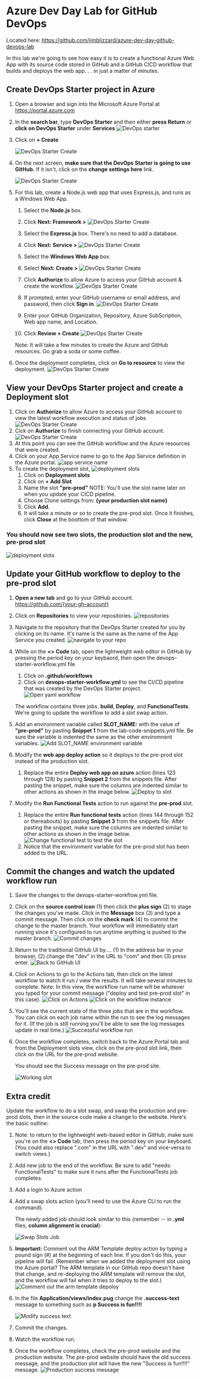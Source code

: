 # Azure Dev Day Lab for GitHub DevOps
Located here: <https://github.com/jimblizzard/azure-dev-day-github-devops-lab>

In this lab we're going to see how easy it is to create a functional Azure Web App with its source code stored in GitHub and a GitHub CICD workflow that builds and deploys the web app. . . in just a matter of minutes.
## Create DevOps Starter project in Azure

1. Open a browser and sign into the Microsoft Azure Portal at <https://portal.azure.com>
1. In the **search bar**, type **DevOps Starter** and then either **press Return** or **click on DevOps Starter** under **Services**
    ![DevOps starter](./images/devops-starter-1.png)
1. Click on **+ Create**

    ![DevOps Starter Create](./images/devops-starter-2.png)
1. On the next screen, **make sure that the DevOps Starter is going to use GitHub.** If it isn't, click on the **change settings here** link.

    ![DevOps Starter Create](./images/devops-starter-3.png)
1. For this lab, create a Node.js web app that uses Express.js, and runs as a Windows Web App.
    1. Select the **Node.js** box.
    1. Click **Next: Framework >**
        ![DevOps Starter Create](./images/devops-starter-4.png)
    1. Select the **Express.js** box. There's no need to add a database. 
    1. Click **Next: Service >**
        ![DevOps Starter Create](./images/devops-starter-5.png)
    1. Select the **Windows Web App** box. 
    1. Select **Next: Create >**
        ![DevOps Starter Create](./images/devops-starter-6.png)

    1. Click **Authorize** to allow Azure to access your GitHub account & create the workflow.
        ![DevOps Starter Create](./images/devops-starter-7.png)
    1. If prompted, enter your GitHub username or email address, and password, then click **Sign in**.
        ![DevOps Starter Create](./images/devops-starter-7-1.png)
    1. Enter your GitHub Organization, Repository, Azure SubScription, Web app name, and Location. 
    1. Click **Review + Create**
        ![DevOps Starter Create](./images/devops-starter-8.png)

    Note: It will take a few minutes to create the Azure and GitHub resources. Go grab a soda or some coffee. 

1. Once the deployment completes, click on **Go to resource** to view the deployment. 
    ![DevOps Starter Create](./images/devops-starter-9.png)

## View your DevOps Starter project and create a Deployment slot

1. Click on **Authorize** to allow Azure to access your GitHub account to view the latest workflow execution and status of jobs
    ![DevOps Starter Create](./images/devops-starter-10.png)
1. Cick on **Authorize** to finish connecting your GitHub account.
    ![DevOps Starter Create](./images/devops-starter-11.png)
1. At this point you can see the GitHub workflow and the Azure resources that were created.
1. Click on your App Service name to go to the App Service definition in the Azure portal.
    ![app service name](./images/devops-starter-post-deploy.png)
1. To create the deployment slot, 
    ![deployment slots](./images/deployment-slots-1.png)
    1. Click on **Deployment slots**
    1. Click on **+ Add Slot**  
    1. Name the slot **"pre-prod"** NOTE: You'll use the slot name later on when you update your CICD pipeline.
    1. Choose Clone settings from: **{your production slot name}**
    1. Click **Add**.
    1. It will take a minute or so to create the pre-prod slot. Once it finishes, click **Close** at the boottom of that window.

### You should now see two slots, the production slot and the new, pre-prod slot

![deployment slots](./images/deployment-slots.png)

## Update your GitHub workflow to deploy to the pre-prod slot

1. **Open a new tab** and go to your GitHub account. https://github.com/{your-gh-account}
1. Click on **Repositories** to view your repositories. 
    ![repositories](./images/repositories-1.png)
1. Navigate to the repository that the DevOps Starter created for you by clicking on its name. It's name is the same as the name of the App Service you created. 
    ![navigate to your repo](./images/open-your-repo.png)
1. While on the **<> Code** tab, open the lightweight web editor in GitHub by pressing the period key on your keybaord, then open the devops-starter-workflow.yml file
    1. Click on **.github/workflows** 
    1. Click on **devops-starter-workflow.yml** to see the CI/CD pipeline that was created by the DevOps Starter project.
    ![Open yaml workflow](./images/open-workflow-1.png)

    The workflow contains three jobs. **build**, **Deploy**, and **FunctionalTests**. We're going to update the workflow to add a slot swap action.

1. Add an environment variable called **SLOT_NAME:** with the value of **"pre-prod"** by pasting **Snippet 1** from the lab-code-snippets.yml file. Be sure the variable is indented the same as the other enviromnent variables.
    ![Add SLOT_NAME environment variable](./images/add-slot-env-var.png)
1. Modify the **web app deploy action** so it deploys to the pre-prod slot instead of the production slot.
    1. Replace the entire **Deploy web app on azure** action (lines 123 through 128) by pasting **Snippet 2** from the snippets file. After pasting the snippet, make sure the columns are indented similar to other actions as shown in the image below.
    ![Deploy to slot](./images/deploy-to-slot.png)
1. Modify the **Run Functional Tests** action to run against the **pre-prod** slot.
    1. Replace the entire **Run functional tests** action (lines 144 through 152 or thereabouts) by pasting **Snippet 3** from the snippets file.  After pasting the snippet, make sure the columns are indented similar to other actions as shown in the image below.
    ![Change functional test to test the slot](./images/functional-test-against-slot.png)
    1. Notice that the environment variable for the pre-prod slot has been added to the URL. 
## Commit the changes and watch the updated workflow run

1. Save the changes to the devops-starter-workflow.yml file.
1. Click on the **source control icon** (1) then click the **plus sign** (2) to stage the changes you've made. Click in the **Message** box (3) and type a commit message. Then click on the **check mark** (4) to commit the change to the master branch. Your workflow will immediately start running since it's configured to run anytime anything is pushed to the master branch.
    ![Commit changes](./images/commit-changes-1.png)
1. Return to the traditional GitHub UI by....  (1) In the address bar in your browser, (2) change the "dev" in the URL to "com" and then (3) press enter.
    ![Back to GitHub UI](./images/back-to-gh-ui.png)
1. Click on Actions to go to the Actions tab, then click on the latest workflow to watch it run / view the results. It will take several minutes to complete. Note: In this view, the workflow run name will be whatever you typed for your commit message ("deploy and test pre-prod slot" in this case).
    ![Click on Actions](./images/click-actions-1.png)
    ![Click on the workflow instance](./images/look-at-workflow-results.png)
1. You'll see the current state of the three jobs that are in the workflow. You can click on each job name within the run to see the log messages for it. (If the job is still running you'll be able to see the log messages update in real time.)
    ![Successful workflow run](./images/successful-workflow-run-1.png)

1. Once the workflow completes, switch back to the Azure Portal tab and from the Deployment slots view, click on the pre-prod slot link, then click on the URL for the pre-prod website.

    You should see the Success message on the pre-prod site.  

    ![Working slot](./images/working-slot.png)
## Extra credit
Update the workflow to do a slot swap, and swap the production and pre-prod slots, then in the source code make a change to the website. Here's the basic outline:

1. Note: to return to the lightweight web-based editor in GitHub, make sure you're on the **<> Code** tab, then press the period key on your keyboard. (You could also replace ".com" in the URL with ".dev" and vice-versa to switch views.)
1. Add new job to the end of the workflow. Be sure to add "needs: FunctionalTests" to make sure it runs after the FunctionalTests job completes. 
1. Add a login to Azure action
1. Add a swap slots action (you'll need to use the Azure CLI to run the command). 

    The newly added job should look similar to this (remember -- in **.yml** files, **column alignment is crucial**):

    ![Swap Slots Job](./images/swap-slots.png)

1. **Important:** Comment out the ARM Template deploy action by typing a pound sign (#) at the beginning of each line. If you don't do this, your pipeline will fail. (Remember when we added the deployment slot using the Azure portal? The ARM template in our GitHub repo doesn't have that change, and re-deploying the ARM template will remove the slot, and the workflow will fail when it tries to deploy to the slot.) 
    ![Comment out the arm template depoloy](./images/comment-the-arm-template-deploy-action.png)

1. In the file **Application/views/index.pug** change the **.success-text** message to something such as **p Success is fun!!!!**

    ![Modify success text](./images/modify-success-text.png)
1. Commit the changes.
1. Watch the workflow run.
1. Once the workflow completes, check the pre-prod website and the production website. The pre-prod website should have the old success message, and the production slot will have the new "Success is fun!!!!" message.
    ![Production success message](./images/success-is-fun.png)
